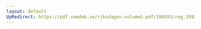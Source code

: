 ```yaml
---
layout: default
UpRedirect: https://pdf.swedeb.se/riksdagen-volumeG-pdf/199293/reg_199293/reg_199293_0553.pdf
---
```

